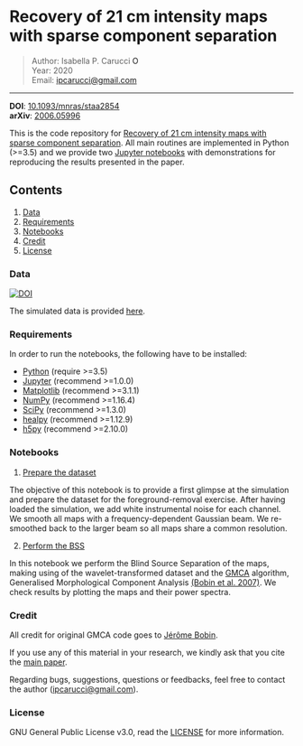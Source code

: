 # Recovery of 21 cm intensity maps with sparse component separation

> Author: Isabella P. Carucci <a itemprop="sameAs" content="https://orcid.org/0000-0001-5287-0065" href="https://orcid.org/0000-0001-5287-0065" target="orcid.widget" rel="noopener noreferrer" style="vertical-align:top;"><img src="https://orcid.org/sites/default/files/images/orcid_16x16.png" style="width:1em;margin-right:.5em;" alt="ORCID iD icon"></a> <br/> 
> Year: 2020 <br/>
> Email: [ipcarucci@gmail.com](mailto:ipcarucci@gmail.com)
---

**DOI**: [10.1093/mnras/staa2854](http://dx.doi.org/10.1093/mnras/staa2854)   
**arXiv**: [2006.05996](https://arxiv.org/abs/2006.05996)

This is the code repository for <a href="http://dx.doi.org/10.1093/mnras/staa2854" target_="blanck">Recovery of 21 cm intensity maps with sparse component separation</a>. 
All main routines are implemented in Python (>=3.5) and we provide two <a href="https://jupyter-notebook.readthedocs.io/en/stable/" target_="blanck">Jupyter notebooks</a> with demonstrations for reproducing the results presented in the paper.


## Contents

1. [Data](#Data)
1. [Requirements](#Requirements)
1. [Notebooks](#Notebooks)
1. [Credit](#Credit)
1. [License](#License)

### Data

[![DOI](https://zenodo.org/badge/DOI/10.5281/zenodo.3991818.svg)](https://doi.org/10.5281/zenodo.3991818)

The simulated data is provided <a href="https://doi.org/10.5281/zenodo.3991818" target_="blanck">here</a>. 

### Requirements

In order to run the notebooks, the following have to be installed:

* <a href="https://www.python.org/" target_="blank">Python</a> (require >=3.5)
* <a href="http://jupyter.org/" target_="blank">Jupyter</a> (recommend >=1.0.0)
* <a href="https://matplotlib.org/" target_="blank">Matplotlib</a> (recommend >=3.1.1)
* <a href="http://www.numpy.org/" target_="blank">NumPy</a> (recommend >=1.16.4)
* <a href="https://www.scipy.org/" target_="blank">SciPy</a> (recommend >=1.3.0)
* <a href="https://github.com/healpy/" target_="blank">healpy</a> (recommend >=1.12.9)
* <a href="https://www.h5py.org/" target_="blank">h5py</a> (recommend >=2.10.0)


### Notebooks

1. [Prepare the dataset](./notebooks/tut_1_preparation.ipynb)

The objective of this notebook is to provide a first glimpse at the simulation and prepare the dataset for the foreground-removal exercise. After having loaded the simulation, we add white instrumental noise for each channel. We smooth all maps with a frequency-dependent Gaussian beam. We re-smoothed back to the larger beam so all maps share a common resolution.

2. [Perform the BSS](./notebooks/tut_2_perform_GMCA.ipynb)

In this notebook we perform the Blind Source Separation of the maps, making using of the wavelet-transformed dataset and the [GMCA](http://md.cosmostat.org/Generalized_MCA.html) algorithm, Generalised Morphological Component Analysis [(Bobin et al. 2007)](http://dx.doi.org/10.1109/TIP.2007.906256). We check results by plotting the maps and their power spectra.


### Credit

All credit for original GMCA code goes to [Jérôme Bobin](http://jerome-bobin.fr/).

If you use any of this material in your research, we kindly ask that you cite the <a href="http://dx.doi.org/10.1093/mnras/staa2854" target_="blanck">main paper</a>. 

Regarding bugs, suggestions, questions or feedbacks, feel free to contact the author ([ipcarucci@gmail.com](mailto:ipcarucci@gmail.com)).


### License

GNU General Public License v3.0, read the [LICENSE](LICENSE) for more information.


